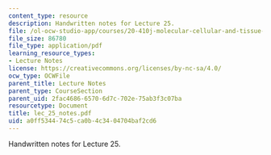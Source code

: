 ```yaml
---
content_type: resource
description: Handwritten notes for Lecture 25.
file: /ol-ocw-studio-app/courses/20-410j-molecular-cellular-and-tissue-biomechanics-be-410j-spring-2003/a0ff534474c5ca0b4c3404704baf2cd6_lec_25_notes.pdf
file_size: 86780
file_type: application/pdf
learning_resource_types:
- Lecture Notes
license: https://creativecommons.org/licenses/by-nc-sa/4.0/
ocw_type: OCWFile
parent_title: Lecture Notes
parent_type: CourseSection
parent_uid: 2fac4686-6570-6d7c-702e-75ab3f3c07ba
resourcetype: Document
title: lec_25_notes.pdf
uid: a0ff5344-74c5-ca0b-4c34-04704baf2cd6
---
```

Handwritten notes for Lecture 25.